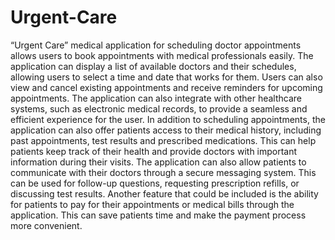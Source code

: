 # Urgent-Care
“Urgent Care” medical application for scheduling doctor appointments allows
users to book appointments with medical professionals easily. The application can display a list of available doctors and their schedules, allowing users to select a time and
date that works for them. Users can also view and cancel existing appointments and
receive reminders for upcoming appointments. The application can also integrate with
other healthcare systems, such as electronic medical records, to provide a seamless and
efficient experience for the user. In addition to scheduling appointments, the application
can also offer patients access to their medical history, including past appointments, test
results and prescribed medications. This can help patients keep track of their health and
provide doctors with important information during their visits. The application can also
allow patients to communicate with their doctors through a secure messaging system.
This can be used for follow-up questions, requesting prescription refills, or discussing
test results. Another feature that could be included is the ability for patients to pay
for their appointments or medical bills through the application. This can save patients
time and make the payment process more convenient. 
